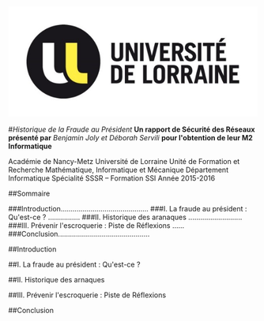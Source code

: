 ![Université de Lorraine](/images/udl.jpg)

#*Historique de la Fraude au Président*
**Un rapport de Sécurité des Réseaux présenté par**
*Benjamin Joly et Déborah Servili*
**pour l'obtention de leur M2 Informatique**

Académie de Nancy-Metz
Université de Lorraine
Unité de Formation et Recherche Mathématique, Informatique et Mécanique
Département Informatique
Spécialité SSSR – Formation SSI
Année 2015-2016

##Sommaire

###Introduction............................................
###I. La fraude au président : Qu'est-ce ? ................
###II. Historique des aranaques ...........................
###III. Prévenir l'escroquerie : Piste de Réflexions ......
###Conclusion..............................................

##Introduction

##I. La fraude au président : Qu'est-ce ? 

##II. Historique des arnaques

##III. Prévenir l'escroquerie : Piste de Réflexions

##Conclusion